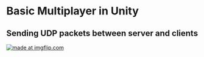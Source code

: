# Basic Multiplayer in Unity

## Sending UDP packets between server and clients

<a href="https://imgflip.com/gif/2q21t0"><img src="https://i.imgflip.com/2q21t0.gif" title="made at imgflip.com"/></a>

